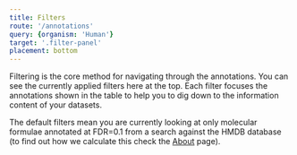 ```yaml
---
title: Filters
route: '/annotations'
query: {organism: 'Human'}
target: '.filter-panel'
placement: bottom
---
```

Filtering is the core method for navigating through the annotations. You can see the currently applied filters here at the top. Each filter focuses the annotations shown in the table to help you to dig down to the information content of your datasets.

The default filters mean you are currently looking at only molecular formulae annotated at FDR=0.1 from a search against the HMDB database (to find out how we calculate this check the [About](/about) page).
